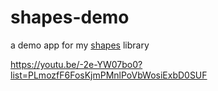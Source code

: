 # shapes-demo
a demo app for my [shapes](https://github.com/ublubu/shapes) library

https://youtu.be/-2e-YW07bo0?list=PLmozfF6FosKjmPMnlPoVbWosiExbD0SUF
